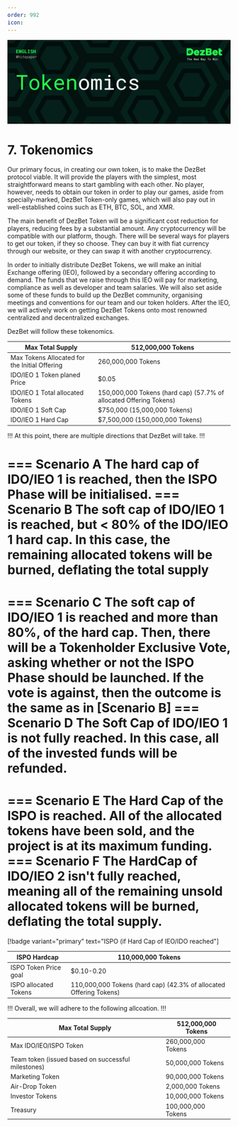 ```yaml
---
order: 992
icon: 
---
```

![](/static/headers/DezBet_Tokenomics_ENG.png)

# 7. Tokenomics

Our primary focus, in creating our own token, is to make the DezBet protocol viable. It will provide the players with the simplest, most straightforward means to start gambling with each other. No player, however, needs to obtain our token in order to play our games, aside from specially-marked, DezBet Token-only games, which will also pay out in well-established coins such as ETH, BTC, SOL, and XMR.
 
The main benefit of DezBet Token will be a significant cost reduction for players, reducing fees by a substantial amount. Any cryptocurrency will be compatible with our platform, though. There will be several ways for players to get our token, if they so choose. They can buy it with fiat currency through our website, or they can swap it with another cryptocurrency.
 
In order to initially distribute DezBet Tokens, we will make an initial Exchange offering (IEO), followed by a secondary offering according to demand. The funds that we raise through this IEO will pay for marketing, compliance as well as developer and team salaries. We will also set aside some of these funds to build up the DezBet community, organising meetings and conventions for our team and our token holders. After the IEO, we will actively work on getting DezBet Tokens onto most renowned centralized and decentralized exchanges.
 
DezBet will follow these tokenomics.

Max Total Supply | 512,000,000 Tokens
---    | ---
Max Tokens Allocated for the Initial Offering | 260,000,000 Tokens
IDO/IEO 1 Token planed Price | $0.05
IDO/IEO 1 Total allocated Tokens | 150,000,000 Tokens (hard cap) (57.7% of allocated Offering Tokens)
IDO/IEO 1 Soft Cap | $750,000 (15,000,000 Tokens)
IDO/IEO 1 Hard Cap | $7,500,000 (150,000,000 Tokens)

!!!
At this point, there are multiple directions that DezBet will take.
!!!

=== Scenario A
The hard cap of IDO/IEO 1 is reached,  then the ISPO Phase will be initialised.
=== Scenario B
The soft cap of IDO/IEO 1 is reached, but < 80% of the IDO/IEO 1 hard
cap. In this case, the remaining allocated tokens will be burned, deflating the
total supply
===
=== Scenario C 
The soft cap of IDO/IEO 1 is reached and more than 80%, of the hard cap. Then,
there will be a Tokenholder Exclusive Vote, asking whether or not the ISPO
Phase should be launched. If the vote is against, then the outcome is the same
as in [Scenario B]
=== Scenario D
The Soft Cap of IDO/IEO 1 is not fully reached. In this case, all of the invested funds will be refunded.
===
=== Scenario E
The Hard Cap of the ISPO is reached. All of the allocated tokens have been sold, and the project is at its maximum funding.
=== Scenario F
The HardCap of IDO/IEO 2 isn't fully reached, meaning all of the remaining unsold allocated tokens will be burned, deflating the total supply.
===

[!badge variant="primary" text="ISPO (if Hard Cap of IEO/IDO reached"]

ISPO Hardcap | 110,000,000 Tokens
---    | ---
ISPO Token Price goal | $0.10-0.20
ISPO allocated Tokens | 110,000,000 Tokens (hard cap) (42.3% of allocated Offering Tokens)

!!!
Overall, we will adhere to the following allcoation.
!!!

Max Total Supply | 512,000,000 Tokens
---    | ---
Max IDO/IEO/ISPO Token |  260,000,000 Tokens
Team token (issued based on successful milestones) | 50,000,000 Tokens
Marketing Token | 90,000,000 Tokens
Air-Drop Token  | 2,000,000 Tokens
Investor Tokens | 10,000,000 Tokens 
Treasury | 100,000,000 Tokens
